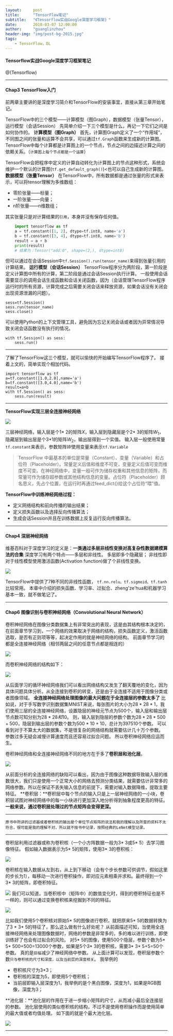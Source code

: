 ```yaml
---
layout:     post
title:      "TensorFlow笔记"
subtitle:   "《Tensorflow实战Google深度学习框架》"
date:       2018-03-07 12:00:00
author:     "guanglinzhou"
header-img: "img/post-bg-2015.jpg"
tags:
    - TensorFlow，DL
---
```


#### Tensorflow实战Google深度学习框架笔记
@(Tensorflow)


----------
#### Chap3 TensorFlow入门
前两章主要讲的是深度学习简介和TensorFlow的安装事宜，直接从第三章开始笔记。

TensorFlow中的三个模型——计算模型（图Graph），数据模型（张量Tensor），运行模型（会话Session）
先简单介绍一下三个模型是什么，再记一下它们之间是如何协作的。
**计算模型（图Graph）**
首先，计算图Graph定义了一个“作用域”，不同图之间的张量和运算不会共享，可以通过`tf.Graph`函数来生成新的计算图。
TensorFlow中每个计算都是计算图上的一个节点，节点之间的边描述计算之间的依赖关系。（`计算图上每个节点都是一个运算`）

TensorFlow会把程序中定义的计算自动转化为计算图上的节点这种形式，系统会维护一个默认的计算图(`tf.get_default_graph()`)<也可以自己生成新的计算图。
**数据模型（张量Tensor）**
在TensorFlow中，所有数据都是通过张量的形式来表示，可以将tensor理解为多维数组：


- 零阶张量——标量；
- 一阶张量——向量；
- n阶张量——n维数组；

其实张量只是对计算结果的`引用`，本身并没有保存任何值。
```python
	import tensorflow as tf
    a = tf.constant([1, 2], dtype=tf.int8, name='a')
	b = tf.constant([3, 4], dtype=tf.int8, name='b')
	result = a + b
	print(result)
	# 结果为：Tensor("add:0", shape=(2,), dtype=int8)
```

但可以通过在会话Session中`tf.Session().run(tensor_name)`来得到张量引用的计算结果。
**运行模型（会话Session）**
TensorFlow程序分为两阶段，第一阶段是定义计算图中所有的计算，第二阶段是通过会话Session执行计算。
一般使用会话需要显示的调用会话生成函数和会话关闭函数，因为（会话管理TensorFlow程序运行时的所有资源，计算完成之后需要关闭会话来释放资源，如果会话没有关闭会出现资源泄漏的问题）。

    sess=tf.Session()
	sess.run(tensor_name)
	sess.close()

可以使用Python的上下文管理工具，避免因为忘记关闭会话或者因为异常情况导致关闭会话函数没有执行的情况。

    with tf.Session() as sess:
	    sess.run()


----------
了解了TensorFlow这三个模型，就可以愉快的开始编写TensorFlow程序了。
接着上文的，简单实现个相加代码。

    import tensorflow as tf
    a=tf.constant([1.0,2.0],name='a')
    b=tf.constant([3.0,4.0],name='b')
    result=a+b
    with tf.Session() as sess:
	    sess.run(result)
	    	   

----------
**TensorFlow实现三层全连接神经网络**

![](https://ws1.sinaimg.cn/large/006tKfTcgy1fp4b98wq27j30io0b8dii.jpg)

三层神经网络，输入层是个1* 2的矩阵$X$，输入层到隐藏层是个2* 3的矩阵$W_1$，隐藏层到输出层是个3*1的矩阵$W_2$，输出层得到一个实值。
输入层一般使用常量`tf.constant`来表示，参数矩阵$W$使用变量来表示`tf.Variable`
> TensorFlow 中最基本的单位是常量（Constant）、变量（Variable）和占位符（Placeholder）。常量定义后值和维度不可变，变量定义后值可变而维度不可变。在神经网络中，变量一般可作为储存权重和其他信息的矩阵，而常量可作为储存超参数或其他结构信息的变量。占位符（Placeholder）顾名思义，先占个位置，在运行时再通过feed_dict{}给这个占位符“喂”值。

**TensorFlow中训练神经网络过程：**

- 定义网络结构和前向传播的输出结果；
- 定义损失函数以及选择反向传播算法；
- 生成会话Session并且在训练数据上反复运行反向传播算法。


----------


#### Chap4 深层神经网络

维基百科对于深度学习的定义是：**一类通过多层非线性变换对高复杂性数据建模算法的合集**
深度学习有两个特点——多层和非线性。
多层即多个隐藏层；
非线性即对于线性模型使用激活函数(Activation function)做了个非线性变换。

![](https://ws3.sinaimg.cn/large/006tKfTcgy1fp4bd1751vj30dr0763z3.jpg)

TensorFlow中提供了7种不同的非线性函数，
`tf.nn.relu、tf.sigmoid、tf.tanh`比较常用。
本章中介绍的损失函数、学习率、过拟合、zheng'ze'hua和机器学习基本一致，就不做笔记了。


----------


#### Chap6 图像识别与卷积神经网络（Convolutional Neural Network）

卷积神经网络在图像分类数据集上有非常突出的表现，这是由其结构根本决定的，在前面章节学习到，一个网络的效果取决于网络的结构，损失函数定义，激活函数选取，是否有正则项等等，起决定作用的就是神经网络的结构。
前面章节学习的都是全连接神经网络（相邻两层之间的任意节点都是相连的）

![](https://ws1.sinaimg.cn/large/006tKfTcgy1fp4bdbcoejj308a054jsz.jpg)

而卷积神经网络的结构如下：

![](https://ws3.sinaimg.cn/large/006tKfTcgy1fp4bdiuv8pj309j04jt9d.jpg)

从后面学习的循环神经网络我们可以看出网络结构又发生了翻天覆地的变化，因为具体问题具体分析。从全连接到卷积的转变，还是由于全连接不适用于图像分类或者图像领域。
**全连接神经网络处理图像的最大问题在于全连接层的参数太多了**
比如说，对于手写数字识别数据集MNIST来说，每张图片的大小为$28*28*1$，我们使用三层的全连接神经网络，设置隐层的神经元节点为500个，输入层和输出层节点数可知分别为$28* 28和10$。
则，输入层到隐层的参数个数为$28* 28*500+500$，隐层到输出层的参数个数为$500 *10+10$，总计为397510个参数。
可以看到对于不算太大的数据集，不是很复杂的网络结构就需要估计几十万个参数。
参数过多无疑会减慢计算速度而且还容易过拟合问题。
所以卷积神经网络应运而生。

卷积神经网络和全连接神经网络不同的地方在于多了**卷积层和池化层**。

![](https://ws2.sinaimg.cn/large/006tKfTcgy1fp4bdrv5k5j30hu066gno.jpg)

从前面分析的全连接网络的缺陷可以看出，因为由于图像这种数据导致输入层的维数很大，我们只是使用一个正常大小的网络去预测分类结果，就需要估计非常多的网络参数。所以在保证不丢失输入信息的前提下，需要对输入数据降维，提取主要特征。
**卷积层：**卷积层中每个节点的输入只是上一层神经网络的一小块，卷积层试图对神经网络中的每一小块进行更加深入地分析得到抽象程度更高的特征。**一般来说，通过卷积层处理过的节点矩阵会变得更深。**


----------


`原书中所讲的过滤器或者卷积核的输出是个单位节点矩阵的说法和我的理解以及所查的资料不太符合，很可能是我的理解不对，所以就不按书中记录，按照经典的LeNet模型记录。`


----------

卷积层利用过滤器或称为卷积核（一个小方阵数据一般为3* 3或5* 5）去学习图像特征。
假如输入数据表示为5* 5的矩阵，使用3* 3的卷积核：

![](https://ws4.sinaimg.cn/large/006tKfTcgy1fp4bets1i0j30ah05zmza.jpg)

卷积核在输入数据从左到右，从上到下移动（会有个步长参数可供调节，假如这里的步长为1），每移动一次进行卷积操作，即对应元素相乘并求和。最终得到一个3* 3的矩阵，即卷积特征。

![](https://ws4.sinaimg.cn/large/006tKfTcgy1fp4bf1rmt5j30dh09lq4u.jpg)
我们可以知道，当卷积核中（矩阵中）的数值变化时，得到的卷积特征也是不一样的，则可以通过变换卷积核来挖掘到不同的特征。

![](https://ws3.sinaimg.cn/large/006tKfTcgy1fp4bfcn78oj30iq0lun4e.jpg)

比如我们使用5个卷积核对原始5* 5的图像进行卷积，就把原来5* 5的数据转换为了3 * 3* 5的特征了，那么这么做有什么好处呢？
从前面描述可知，当使用全连接神经网络来处理图像数据时，网络的参数是非常多的，多的难以进行训练，即使训练好了也会有过拟合的风险。
对5* 5的图像，使用500个隐层，参数个数为5* 5* 500+500=13000个参数，如果是5个3* 3的卷积核，需要3* 3* 5+5=50个参数。
真的是`巨幅`减少了神经网络中参数。
从上面计算可以发现，卷积层参数个数`只与卷积核的尺寸和深度，以及当前层的深度相关`。
我举例的
- 卷积核尺寸为3*3；
- 卷积核的深度为5，即使用5个卷积核；
- 当前层即输入层深度为1，我举例的是个黑白图像，深度为1，如果是RGB图像，深度为3；

**池化层：**池化层的作用在于进一步缩小矩阵的尺寸，从而减小最后全连接层的参数。
池化层使用的类似卷积核的结构，不过不是使用卷积操作而是使用简单的最大值或者均值处理。
如下面的就是个最大池化层。

![](https://ws3.sinaimg.cn/large/006tKfTcgy1fp4bfwpafbj309x048gmd.jpg)

----------
